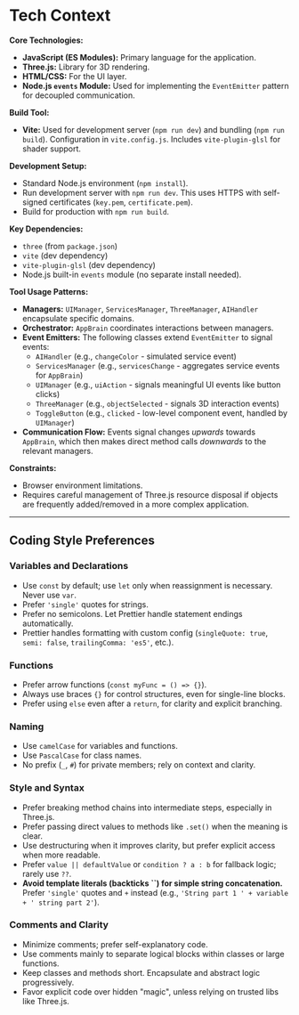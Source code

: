 # Tech Context

**Core Technologies:**

- **JavaScript (ES Modules):** Primary language for the application.
- **Three.js:** Library for 3D rendering.
- **HTML/CSS:** For the UI layer.
- **Node.js `events` Module:** Used for implementing the `EventEmitter` pattern for decoupled communication.

**Build Tool:**

- **Vite:** Used for development server (`npm run dev`) and bundling (`npm run build`). Configuration in `vite.config.js`. Includes `vite-plugin-glsl` for shader support.

**Development Setup:**

- Standard Node.js environment (`npm install`).
- Run development server with `npm run dev`. This uses HTTPS with self-signed certificates (`key.pem`, `certificate.pem`).
- Build for production with `npm run build`.

**Key Dependencies:**

- `three` (from `package.json`)
- `vite` (dev dependency)
- `vite-plugin-glsl` (dev dependency)
- Node.js built-in `events` module (no separate install needed).

**Tool Usage Patterns:**

- **Managers:** `UIManager`, `ServicesManager`, `ThreeManager`, `AIHandler` encapsulate specific domains.
- **Orchestrator:** `AppBrain` coordinates interactions between managers.
- **Event Emitters:** The following classes extend `EventEmitter` to signal events:
  - `AIHandler` (e.g., `changeColor` - simulated service event)
  - `ServicesManager` (e.g., `servicesChange` - aggregates service events for `AppBrain`)
  - `UIManager` (e.g., `uiAction` - signals meaningful UI events like button clicks)
  - `ThreeManager` (e.g., `objectSelected` - signals 3D interaction events)
  - `ToggleButton` (e.g., `clicked` - low-level component event, handled by `UIManager`)
- **Communication Flow:** Events signal changes _upwards_ towards `AppBrain`, which then makes direct method calls _downwards_ to the relevant managers.

**Constraints:**

- Browser environment limitations.
- Requires careful management of Three.js resource disposal if objects are frequently added/removed in a more complex application.

---

## Coding Style Preferences

### Variables and Declarations

- Use `const` by default; use `let` only when reassignment is necessary. Never use `var`.
- Prefer `'single'` quotes for strings.
- Prefer no semicolons. Let Prettier handle statement endings automatically.
- Prettier handles formatting with custom config (`singleQuote: true`, `semi: false`, `trailingComma: 'es5'`, etc.).

### Functions

- Prefer arrow functions (`const myFunc = () => {}`).
- Always use braces `{}` for control structures, even for single-line blocks.
- Prefer using `else` even after a `return`, for clarity and explicit branching.

### Naming

- Use `camelCase` for variables and functions.
- Use `PascalCase` for class names.
- No prefix (`_`, `#`) for private members; rely on context and clarity.

### Style and Syntax

- Prefer breaking method chains into intermediate steps, especially in Three.js.
- Prefer passing direct values to methods like `.set()` when the meaning is clear.
- Use destructuring when it improves clarity, but prefer explicit access when more readable.
- Prefer `value || defaultValue` or `condition ? a : b` for fallback logic; rarely use `??`.
- **Avoid template literals (backticks ``) for simple string concatenation.** Prefer `'single'` quotes and `+` instead (e.g., `'String part 1 ' + variable + ' string part 2'`).

### Comments and Clarity

- Minimize comments; prefer self-explanatory code.
- Use comments mainly to separate logical blocks within classes or large functions.
- Keep classes and methods short. Encapsulate and abstract logic progressively.
- Favor explicit code over hidden "magic", unless relying on trusted libs like Three.js.

